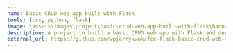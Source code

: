 ```yaml
---
name: Basic CRUD web app built with Flask
tools: [css, python, flask]
image: \assets\images\project\basic-crud-web-app-built-with-flask\banner.png
description: A project to build a basic CRUD web app with Flask and deploy to Azure
external_url: https://github.com/wpjerrykwok/fcc-flask-basic-crud-web-app
---
```

